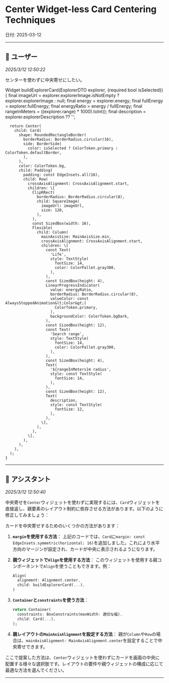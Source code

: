 # Center Widget-less Card Centering Techniques

日付: 2025-03-12

---

## 👤 ユーザー
*2025/3/12 12:50:22*

センターを使わずに中央寄せにしたい。

Widget buildExplorerCard(ExplorerDTO explorer, {required bool isSelected}) {
      final imageUrl =
          explorer.explorerImage.isNotEmpty ? explorer.explorerImage : null;
      final energy = explorer.energy;
      final fullEnergy = explorer.fullEnergy;
      final energyRatio = energy / fullEnergy;
      final rangeInMeters = ((explorer.range) \* 1000).toInt();
      final description = explorer.explorerDescription ?? '';

      return Center(
        child: Card(
          shape: RoundedRectangleBorder(
            borderRadius: BorderRadius.circular(16),
            side: BorderSide(
              color: isSelected ? ColorToken.primary : ColorToken.defaultBorder,
            ),
          ),
          color: ColorToken.bg,
          child: Padding(
            padding: const EdgeInsets.all(16),
            child: Row(
              crossAxisAlignment: CrossAxisAlignment.start,
              children: \[
                ClipRRect(
                  borderRadius: BorderRadius.circular(8),
                  child: SquareImage(
                    imageUrl: imageUrl,
                    size: 120,
                  ),
                ),
                const SizedBox(width: 16),
                Flexible(
                  child: Column(
                    mainAxisSize: MainAxisSize.min,
                    crossAxisAlignment: CrossAxisAlignment.start,
                    children: \[
                      const Text(
                        'Life',
                        style: TextStyle(
                          fontSize: 14,
                          color: ColorPallet.gray300,
                        ),
                      ),
                      const SizedBox(height: 4),
                      LinearProgressIndicator(
                        value: energyRatio,
                        borderRadius: BorderRadius.circular(8),
                        valueColor: const AlwaysStoppedAnimation&lt;Color&gt;(
                          ColorToken.primary,
                        ),
                        backgroundColor: ColorToken.bgDark,
                      ),
                      const SizedBox(height: 12),
                      const Text(
                        'Search range',
                        style: TextStyle(
                          fontSize: 14,
                          color: ColorPallet.gray300,
                        ),
                      ),
                      const SizedBox(height: 4),
                      Text(
                        '${rangeInMeters}m radius',
                        style: const TextStyle(
                          fontSize: 14,
                        ),
                      ),
                      const SizedBox(height: 12),
                      Text(
                        description,
                        style: const TextStyle(
                          fontSize: 12,
                        ),
                      ),
                    \],
                  ),
                ),
              \],
            ),
          ),
        ),
      );
    }

---

## 🤖 アシスタント
*2025/3/12 12:50:40*

中央寄せを`Center`ウィジェットを使わずに実現するには、`Card`ウィジェットを直接返し、親要素のレイアウト制約に依存させる方法があります。以下のように修正してみましょう：


カードを中央寄せするためのいくつかの方法があります：

1. **`margin`を使用する方法**：
   上記のコードでは、`Card`に`margin: const EdgeInsets.symmetric(horizontal: 16)`を追加しました。これにより水平方向のマージンが設定され、カードが中央に表示されるようになります。

2. **親ウィジェットで`Align`を使用する方法**：
   このウィジェットを使用する親コンポーネントで`Align`を使うこともできます。例：
   ```dart
   Align(
     alignment: Alignment.center,
     child: buildExplorerCard(...),
   )
   ```

3. **`Container`と`constraints`を使う方法**：
   ```dart
   return Container(
     constraints: BoxConstraints(maxWidth: 適切な幅),
     child: Card(...),
   );
   ```

4. **親レイアウトの`MainAxisAlignment`を設定する方法**：
   親が`Column`や`Row`の場合は、`mainAxisAlignment: MainAxisAlignment.center`を設定することで中央寄せできます。

ここで提案した方法は、`Center`ウィジェットを使わずにカードを画面の中央に配置する様々な選択肢です。レイアウトの要件や親ウィジェットの構成に応じて最適な方法を選んでください。

---

